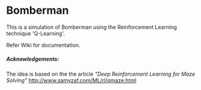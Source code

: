 # Bomberman

This is a simulation of Bomberman using the Reinforcement Learning technique 'Q-Learning'.

Refer Wiki for documentation.

##### Acknowledgements:
The idea is based on the the article *"Deep Reinforcement Learning for Maze Solving"* http://www.samyzaf.com/ML/rl/qmaze.html

